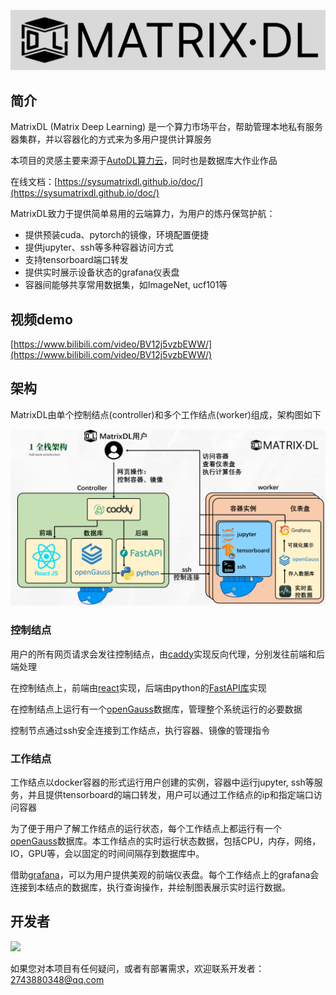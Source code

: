 ![banner](assets/banner.png)

## 简介

MatrixDL (Matrix Deep Learning) 是一个算力市场平台，帮助管理本地私有服务器集群，并以容器化的方式来为多用户提供计算服务

本项目的灵感主要来源于[AutoDL算力云](https://www.autodl.com)，同时也是数据库大作业作品

在线文档：[https://sysumatrixdl.github.io/doc/](https://sysumatrixdl.github.io/doc/)

MatrixDL致力于提供简单易用的云端算力，为用户的炼丹保驾护航：

- 提供预装cuda、pytorch的镜像，环境配置便捷
- 提供jupyter、ssh等多种容器访问方式
- 支持tensorboard端口转发
- 提供实时展示设备状态的grafana仪表盘
- 容器间能够共享常用数据集，如ImageNet, ucf101等

## 视频demo

[https://www.bilibili.com/video/BV12j5vzbEWW/](https://www.bilibili.com/video/BV12j5vzbEWW/)

## 架构

MatrixDL由单个控制结点(controller)和多个工作结点(worker)组成，架构图如下

![structure](assets/structure.png)

### 控制结点

用户的所有网页请求会发往控制结点，由[caddy](https://caddyserver.com/)实现反向代理，分别发往前端和后端处理

在控制结点上，前端由[react](https://react.dev/)实现，后端由python的[FastAPI库](https://fastapi.tiangolo.com/)实现

在控制结点上运行有一个[openGauss](https://opengauss.org/zh/)数据库，管理整个系统运行的必要数据

控制节点通过ssh安全连接到工作结点，执行容器、镜像的管理指令

### 工作结点

工作结点以docker容器的形式运行用户创建的实例，容器中运行jupyter, ssh等服务，并且提供tensorboard的端口转发，用户可以通过工作结点的ip和指定端口访问容器

为了便于用户了解工作结点的运行状态，每个工作结点上都运行有一个[openGauss](https://opengauss.org/zh/)数据库。本工作结点的实时运行状态数据，包括CPU，内存，网络，IO，GPU等，会以固定的时间间隔存到数据库中。

借助[grafana](https://grafana.com/)，可以为用户提供美观的前端仪表盘。每个工作结点上的grafana会连接到本结点的数据库，执行查询操作，并绘制图表展示实时运行数据。

## 开发者

<a href="https://github.com/SysuMatrixDL/">
  <img src="https://contrib.rocks/image?repo=SysuMatrixDL/backend" />
</a>

如果您对本项目有任何疑问，或者有部署需求，欢迎联系开发者：[2743880348@qq.com](mailto:2743880348@qq.com)